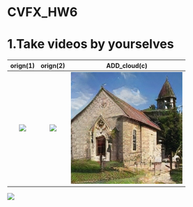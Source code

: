 # CVFX_HW6
  # 1.Take videos by yourselves
  
  | orign(1)        | orign(2)        | ADD_cloud(c)  |
  | :-------------: |:-------------:| :-----:|
  | [![](http://img.youtube.com/vi/TYtgs9knkJ4/0.jpg)](http://www.youtube.com/watch?v=TYtgs9knkJ4 "")   | [![](http://img.youtube.com/vi/21RdlwbpWR0/0.jpg)](http://www.youtube.com/watch?v=21RdlwbpWR0 "")      | ![image](https://github.com/CharlieYao1996/CVFX_GAN-Dissection/blob/master/ADD_cloud.PNG?raw=true) |
  
  
  [![](http://img.youtube.com/vi/TYtgs9knkJ4/0.jpg)](http://www.youtube.com/watch?v=TYtgs9knkJ4 "")
